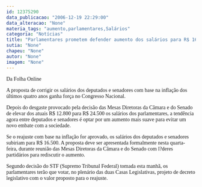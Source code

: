 ```yaml
---
id: 12375290
data_publicacao: "2006-12-19 22:29:00"
data_alteracao: "None"
materia_tags: "aumento,parlamentares,Salários"
categoria: "Notícias"
title: "Parlamentares prometem defender aumento dos salários para R$ 16.500 "
sutia: "None"
chapeu: "None"
autor: "None"
imagem: "None"
---
```

<p><P><FONT face=Verdana>Da Folha Online</FONT></P></p>
<p><P><FONT face=Verdana>A proposta de corrigir os salários dos deputados e senadores com base na inflação dos últimos quatro anos ganha força no Congresso Nacional. </FONT></P></p>
<p><P><FONT face=Verdana>Depois do desgaste provocado pela decisão das Mesas Diretoras da Câmara e do Senado de elevar dos atuais R$ 12.800 para R$ 24.500 os salários dos parlamentares, a tendência agora entre deputados e senadores é optar por um aumento mais suave para evitar um novo embate com a sociedade.</FONT></P></p>
<p><P><FONT face=Verdana>Se o reajuste com base na inflação for aprovado, os salários dos deputados e senadores subiriam para R$ 16.500. A proposta deve ser apresentada formalmente nesta quarta-feira, durante reunião das Mesas Diretoras da Câmara e do Senado com l?deres partidários para rediscutir o aumento. </FONT></P></p>
<p><P><FONT face=Verdana>Segundo decisão do STF (Supremo Tribunal Federal) tomada esta manhã, os parlamentares terão que votar, no plenário das duas Casas Legislativas, projeto de decreto legislativo com o valor proposto para o reajuste.</FONT></P> </p>
